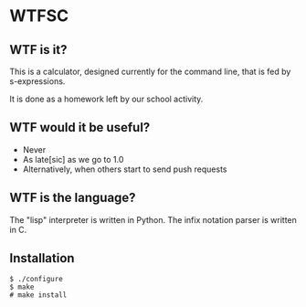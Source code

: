 WTFSC
=====
## WTF is it?
This is a calculator, designed currently for the
command line, that is fed by s-expressions.

It is done as a homework left by our school
activity.
## WTF would it be useful?
* Never
* As late[sic] as we go to 1.0
* Alternatively, when others start to send push
requests
## WTF is the language?
The "lisp" interpreter is written in Python. The
infix notation parser is written in C.
## Installation
    $ ./configure
    $ make
    # make install
